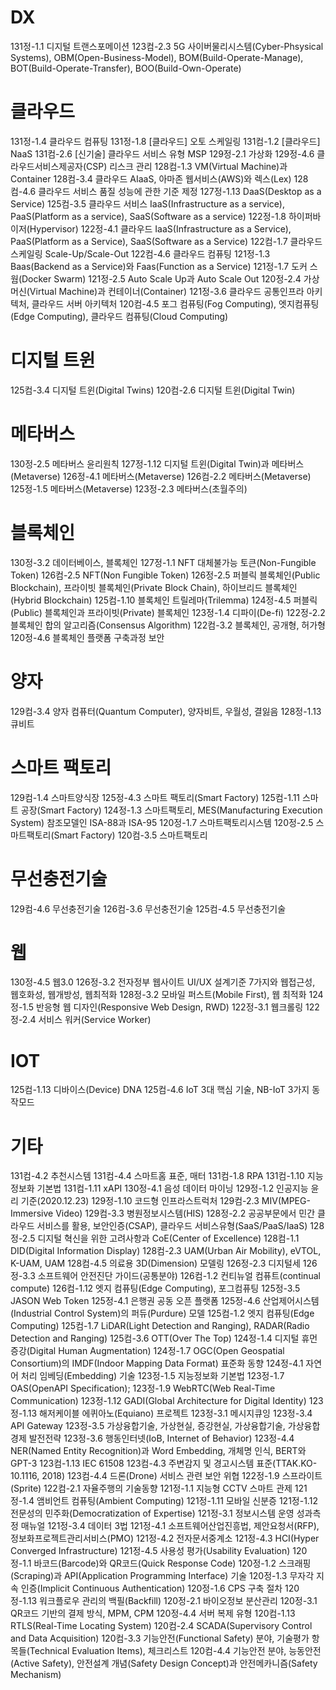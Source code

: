 # DX
131정-1.1 디지털 트랜스포메이션
123컴-2.3 5G 사이버물리시스템(Cyber-Phsysical Systems), OBM(Open-Business-Model), BOM(Build-Operate-Manage), BOT(Build-Operate-Transfer), BOO(Build-Own-Operate)

# 클라우드
131정-1.4 클라우드 컴퓨팅
131정-1.8 [클라우드] 오토 스케일링
131컴-1.2 [클라우드] NaaS
131컴-2.6 [신기술] 클라우드 서비스 유형 MSP
129정-2.1 가상화
129정-4.6 클라우드서비스제공자(CSP) 리스크 관리
128컴-1.3 VM(Virtual Machine)과 Container
128컴-3.4 클라우드 AIaaS, 아마존 웹서비스(AWS)와 렉스(Lex)
128컴-4.6 클라우드 서비스 품질 성능에 관한 기준 제정
127정-1.13 DaaS(Desktop as a Service)
125컴-3.5 클라우드 서비스 IaaS(Infrastructure as a service), PaaS(Platform as a service), SaaS(Software as a service)
122정-1.8 하이퍼바이저(Hypervisor)
122정-4.1 클라우드 IaaS(Infrastructure as a Service), PaaS(Platform as a Service), SaaS(Software as a Service)
122컴-1.7 클라우드 스케일링 Scale-Up/Scale-Out
122컴-4.6 클라우드 컴퓨팅
121정-1.3 Baas(Backend as a Service)와 Faas(Function as a Service)
121정-1.7 도커 스웜(Docker Swarm)
121정-2.5 Auto Scale Up과 Auto Scale Out
120정-2.4 가상머신(Virtual Machine)과 컨테이너(Container)
121정-3.6 클라우드 공통인프라 아키텍처, 클라우드 서버 아키텍처
120컴-4.5 포그 컴퓨팅(Fog Computing), 엣지컴퓨팅(Edge Computing), 클라우드 컴퓨팅(Cloud Computing)

# 디지털 트윈
125컴-3.4 디지털 트윈(Digital Twins)
120컴-2.6 디지털 트윈(Digital Twin)

# 메타버스
130정-2.5 메타버스 윤리원칙
127정-1.12 디지털 트윈(Digital Twin)과 메타버스(Metaverse)
126정-4.1 메타버스(Metaverse)
126컴-2.2 메타버스(Metaverse)
125정-1.5 메타버스(Metaverse)
123정-2.3 메타버스(초월주의)

# 블록체인
130정-3.2 데이터베이스, 블록체인
127정-1.1 NFT 대체불가능 토큰(Non-Fungible Token)
126컴-2.5 NFT(Non Fungible Token)
126정-2.5 퍼블릭 블록체인(Public Blockchain), 프라이빗 블록체인(Private Block Chain), 하이브리드 블록체인(Hybrid Blockchain)
125컴-1.10 블록체인 트릴레마(Trilemma)
124정-4.5 퍼블릭(Public) 블록체인과 프라이빗(Private) 블록체인
123정-1.4 디파이(De-fi)
122정-2.2 블록체인 합의 알고리즘(Consensus Algorithm)
122컴-3.2 블록체인, 공개형, 허가형
120정-4.6 블록체인 플랫폼 구축과정 보안

# 양자
129컴-3.4 양자 컴퓨터(Quantum Computer), 양자비트, 우월성, 결잃음
128정-1.13 큐비트

# 스마트 팩토리
129컴-1.4 스마트양식장
125정-4.3 스마트 팩토리(Smart Factory)
125컴-1.11 스마트 공장(Smart Factory)
124정-1.3 스마트팩토리, MES(Manufacturing Execution System) 참조모델인 ISA-88과 ISA-95
120정-1.7 스마트팩토리시스템
120정-2.5 스마트팩토리(Smart Factory)
120컴-3.5 스마트팩토리

# 무선충전기술
129컴-4.6 무선충전기술
126컴-3.6 무선충전기술
125컴-4.5 무선충전기술

# 웹
130정-4.5 웹3.0
126정-3.2 전자정부 웹사이트 UI/UX 설계기준 7가지와 웹접근성, 웹호화성, 웹개방성, 웹최적화
128정-3.2 모바일 퍼스트(Mobile First), 웹 최적화
124정-1.5 반응형 웹 디자인(Responsive Web Design, RWD)
122정-3.1 웹크롤링
122정-2.4 서비스 워커(Service Worker)

# IOT
125컴-1.13 디바이스(Device) DNA
125컴-4.6 IoT 3대 핵심 기술, NB-IoT 3가지 동작모드

# 기타
131컴-4.2 추천시스템
131컴-4.4 스마트홈 표준, 매터
131컴-1.8 RPA
131컴-1.10 지능정보화 기본법
131컴-1.11 xAPI
130정-4.1 음성 데이터 마이닝
129정-1.2 인공지능 윤리 기준(2020.12.23)
129정-1.10 코드형 인프라스트럭처
129컴-2.3 MIV(MPEG-Immersive Video)
129컴-3.3 병원정보시스템(HIS)
128정-2.2 공공부문에서 민간 클라우드 서비스를 활용, 보안인증(CSAP), 클라우드 서비스유형(SaaS/PaaS/IaaS)
128정-2.5 디지털 혁신을 위한 고려사항과 CoE(Center of Excellence)
128컴-1.1 DID(Digital Information Display)
128컴-2.3 UAM(Urban Air Mobility), eVTOL, K-UAM, UAM
128컴-4.5 의료용 3D(Dimension) 모델링
126정-2.3 디지털세
126정-3.3 소프트웨어 안전진단 가이드(공통분야)
126컴-1.2 컨티뉴얼 컴퓨트(continual compute)
126컴-1.12 엣지 컴퓨팅(Edge Computing), 포그컴퓨팅
125정-3.5 JASON Web Token
125정-4.1 은행권 공동 오픈 플랫폼
125정-4.6 산업제어시스템(Industrial Control System)의 퍼듀(Purdure) 모델
125컴-1.2 엣지 컴퓨팅(Edge Computing)
125컴-1.7 LiDAR(Light Detection and Ranging), RADAR(Radio Detection and Ranging)
125컴-3.6 OTT(Over The Top)
124정-1.4 디지털 휴먼증강(Digital Human Augmentation)
124정-1.7 OGC(Open Geospatial Consortium)의 IMDF(Indoor Mapping Data Format) 표준화 동향
124정-4.1 자연어 처리 임베딩(Embedding) 기술
123정-1.5 지능정보화 기본법
123정-1.7 OAS(OpenAPI Specification);
123정-1.9 WebRTC(Web Real-Time Communication)
123정-1.12 GADI(Global Architecture for Digital Identity)
123정-1.13 해저케이블 에퀴아노(Equiano) 프로젝트
123정-3.1 메시지큐잉
123정-3.4 API Gateway
123정-3.5 가상융합기술, 가상현실, 증강현실, 가상융합기술, 가상융합경제 발전전략
123정-3.6 행동인터넷(IoB, Internet of Behavior)
123정-4.4 NER(Named Entity Recognition)과 Word Embedding, 개체명 인식, BERT와 GPT-3
123컴-1.13 IEC 61508
123컴-4.3 주변감지 및 경고시스템 표준(TTAK.KO-10.1116, 2018)
123컴-4.4 드론(Drone) 서비스 관련 보안 위협
122정-1.9 스프라이트(Sprite)
122컴-2.1 자율주행의 기술동향
121정-1.1 지능형 CCTV 스마트 관제
121정-1.4 앰비언트 컴퓨팅(Ambient Computing)
121정-1.11 모바일 신분증
121정-1.12 전문성의 민주화(Democratization of Expertise)
121정-3.1 정보시스템 운영 성과측정 매뉴얼
121정-3.4 데이터 3법
121정-4.1 소프트웨어산업진흥법, 제안요청서(RFP), 정보화프로젝트관리서비스(PMO)
121정-4.2 전자문서중계소
121정-4.3 HCI(Hyper Converged Infrastructure)
121정-4.5 사용성 평가(Usability Evaluation)
120정-1.1 바코드(Barcode)와 QR코드(Quick Response Code)
120정-1.2 스크래핑(Scraping)과 API(Application Programming Interface) 기술
120정-1.3 무자각 지속 인증(Implicit Continuous Authentication)
120정-1.6 CPS 구축 절차
120정-1.13 워크플로우 관리의 백필(Backfill)
120정-2.1 바이오정보 분산관리
120정-3.1 QR코드 기반의 결제 방식, MPM, CPM
120정-4.4 서버 복제 유형
120컴-1.13 RTLS(Real-Time Locating System)
120컴-2.4 SCADA(Supervisory Control and Data Acquisition)
120컴-3.3 기능안전(Functional Safety) 분야, 기술평가 항목들(Technical Evaluation Items), 체크리스트
120컴-4.4 기능안전 분야, 능동안전(Active Safety), 안전설계 개념(Safety Design Concept)과 안전메카니즘(Safety Mechanism)
